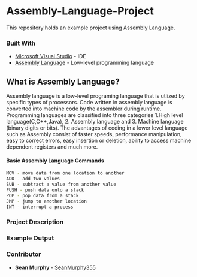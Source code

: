 # Assembly-Language-Project
This repository holds an example project using Assembly Language.

### Built With
* [Microsoft Visual Studio](https://visualstudio.microsoft.com/pl/) - IDE
* [Assembly Language](https://en.wikipedia.org/wiki/Assembly_language) - Low-level programming language

## What is Assembly Language?
Assembly language is a low-level programing language that is utlized by specific types of processors. Code written in assembly language is converted into machine code by the assembler during runtime. Programming languages are classified into three categories 1.High level language(C,C++,Java), 2. Assembly language and 3. Machine language (binary digits or bits). The advantages of coding in a lower level language such as Assembly consist of faster speeds, performance manipulation, easy to correct errors, easy insertion or deletion, ability to access machine dependent registers and much more.

#### Basic Assembly Language Commands
~~~sh
MOV - move data from one location to another
ADD - add two values
SUB - subtract a value from another value
PUSH - push data onto a stack
POP - pop data from a stack
JMP - jump to another location
INT - interrupt a process
~~~

### Project Description


### Example Output

### Contributor

* **Sean Murphy** - [SeanMurphy355](https://github.com/Seanmurphy355)

##
